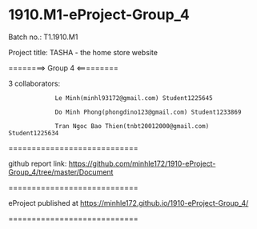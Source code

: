 # 1910.M1-eProject-Group_4
Batch no.: T1.1910.M1

Project title: TASHA - the home store website

========> Group 4 <=========

3 collaborators: 

                 Le Minh(minhl93172@gmail.com) Student1225645

                 Do Minh Phong(phongdino123@gmail.com) Student1233869
                 
                 Tran Ngoc Bao Thien(tnbt20012000@gmail.com) Student1225634
                 
============================

github report link: https://github.com/minhle172/1910-eProject-Group_4/tree/master/Document

============================

eProject published at https://minhle172.github.io/1910-eProject-Group_4/

============================
